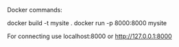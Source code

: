 Docker commands:

docker build -t mysite .
docker run -p 8000:8000 mysite

For connecting use localhost:8000 or http://127.0.0.1:8000
